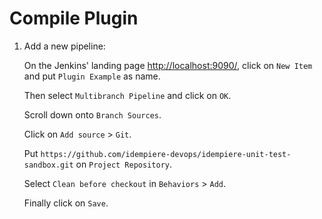 # Compile Plugin

1. Add a new pipeline:

    On the Jenkins' landing page <http://localhost:9090/>, click on `New Item` and put `Plugin Example` as name.

    Then select `Multibranch Pipeline` and click on `OK`.

    Scroll down onto `Branch Sources`.

    Click on `Add source` > `Git`.

    Put `https://github.com/idempiere-devops/idempiere-unit-test-sandbox.git` on `Project Repository`.

    Select `Clean before checkout` in `Behaviors` > `Add`.

    Finally click on `Save`.
